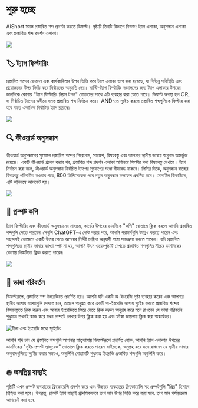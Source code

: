 # শুরু হচ্ছে

AiShort সমস্ত প্রস্তাবিত শব্দ প্রদর্শন করতে ডিফল্ট। পৃষ্ঠাটি তিনটি বিভাগে বিভক্ত: ট্যাগ এলাকা, অনুসন্ধান এলাকা এবং প্রস্তাবিত শব্দ প্রদর্শন এলাকা।

![](https://img.newzone.top/2023-06-05-20-44-19.png?imageMogr2/format/webp)

## 🏷︎ ট্যাগ ফিল্টারিং

প্রস্তাবিত শব্দের ডোমেন এবং কার্যকারিতার উপর ভিত্তি করে ট্যাগ এলাকা ভাগ করা হয়েছে, যা বিভিন্ন পরিস্থিতি এবং প্রয়োজনের উপর ভিত্তি করে নির্বাচনের অনুমতি দেয়। মাল্টি-ট্যাগ ফিল্টারিং সঞ্চালনের জন্য ট্যাগ এলাকার উপরের ডানদিকে কোণায় "ট্যাগ ফিল্টারিং নিয়ম টগল" বোতামের সাথে এটি ব্যবহার করা যেতে পারে। ডিফল্ট অবস্থা হল OR, যা নির্বাচিত ট্যাগের অধীনে সমস্ত প্রস্তাবিত শব্দ নির্বাচন করে। AND-তে স্যুইচ করলে প্রস্তাবিত শব্দগুলিকে ফিল্টার করা হবে যাতে একাধিক নির্বাচিত ট্যাগ রয়েছে৷

![](https://img.newzone.top/2023-06-05-20-50-19.png?imageMogr2/format/webp)

## 🔍 কীওয়ার্ড অনুসন্ধান

কীওয়ার্ড অনুসন্ধানের সুযোগে প্রস্তাবিত শব্দের শিরোনাম, সারাংশ, বিষয়বস্তু এবং আপনার স্থানীয় ভাষায় অনুবাদ অন্তর্ভুক্ত রয়েছে। একটি কীওয়ার্ড প্রবেশ করার পর, প্রস্তাবিত শব্দ প্রদর্শন এলাকা অবিলম্বে ফিল্টার করা বিষয়বস্তু দেখাবে। ট্যাগ নির্বাচন করা হলে, কীওয়ার্ড অনুসন্ধান নির্বাচিত ট্যাগের সুযোগের মধ্যে সীমাবদ্ধ থাকবে। পিসির দিকে, অনুসন্ধান বাক্সের বিষয়বস্তু পরিবর্তিত হওয়ার পরে, 800 মিলিসেকেন্ড পরে নতুন অনুসন্ধান ফলাফল প্রদর্শিত হবে। মোবাইল ডিভাইসে, এটি অবিলম্বে আপডেট হয়।

![](https://img.newzone.top/2023-06-05-20-58-07.png?imageMogr2/format/webp)

## 🔬 প্রম্পট কপি

ট্যাগ ফিল্টারিং এবং কীওয়ার্ড অনুসন্ধানের মাধ্যমে, কার্ডের উপরের ডানদিকে "কপি" বোতামে ক্লিক করলে আপনি প্রস্তাবিত শব্দগুলি পেতে পারবেন৷ সেগুলি ChatGPT-এ পেস্ট করার পরে, আপনি পরামর্শগুলি উল্লেখ করতে পারেন এবং পছন্দসই ডোমেনে একটি উত্তর পেতে আপনার নির্দিষ্ট চাহিদা অনুযায়ী পাঠ্য সামঞ্জস্য করতে পারেন। যদি প্রস্তাবিত শব্দগুলিতে স্থানীয় ভাষার ব্যাখ্যা স্পষ্ট না হয়, আপনি উৎস ওয়েবপৃষ্ঠাটি দেখতে প্রস্তাবিত শব্দগুলির নীচের ডানদিকের কোণায় লিঙ্কটিতে ক্লিক করতে পারেন৷

![](https://img.newzone.top/2023-06-11-17-14-07.png?imageMogr2/format/webp)

## 💬 ভাষা পরিবর্তন

ডিফল্টরূপে, প্রস্তাবিত শব্দ ইংরেজিতে প্রদর্শিত হয়। আপনি যদি একটি অ-ইংরেজি পৃষ্ঠা ব্যবহার করেন এবং আপনার স্থানীয় ভাষায় ব্যাখ্যাগুলি দেখতে চান, তাহলে অনুগ্রহ করে একটি অ-ইংরেজি ভাষায় স্যুইচ করতে প্রস্তাবিত শব্দের বিষয়বস্তুতে ক্লিক করুন এবং আবার ইংরেজিতে ফিরে যেতে ক্লিক করুন৷ অনুগ্রহ করে মনে রাখবেন যে ভাষা পরিবর্তন শুধুমাত্র তখনই কাজ করে যখন প্রম্পটে লেখার উপর ক্লিক করা হয় এবং ফাঁকা জায়গায় ক্লিক করা অকার্যকর।

![চীনা এবং ইংরেজি মধ্যে স্যুইচিং](http://img.newzone.top/chatgptshortcut_encn.gif)

আপনি যদি চান যে প্রস্তাবিত শব্দগুলি আপনার মাতৃভাষায় ডিফল্টরূপে প্রদর্শিত হোক, আপনি ট্যাগ এলাকার উপরের ডানদিকের "সুইচ প্রম্পট ল্যাঙ্গুয়েজ" বোতামে ক্লিক করতে পারেন৷ যাইহোক, অনুগ্রহ করে মনে রাখবেন যে স্থানীয় ভাষার অনুবাদগুলিতে স্যুইচ করার সময়ও, অনুলিপি বোতামটি শুধুমাত্র ইংরেজি প্রস্তাবিত শব্দগুলি অনুলিপি করে।

## 🔥 জনপ্রিয় বাছাই

পৃষ্ঠাটি এখন প্রম্পট ব্যবহারের ফ্রিকোয়েন্সি প্রদর্শন করে এবং উচ্চতর ব্যবহারের ফ্রিকোয়েন্সি সহ প্রম্পটগুলি "প্রিয়" হিসাবে চিহ্নিত করা হবে। উপরন্তু, প্রম্পট ট্যাগ বাছাই প্রাথমিকভাবে তাপ মান উপর ভিত্তি করে করা হবে. তাপ মান পর্যায়ক্রমে আপডেট করা হবে.
